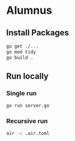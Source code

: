 # Alumnus

## Install Packages

```bash
go get ./...
go mod tidy
go build .
```

## Run locally

### Single run

```bash
go run server.go
```

### Recursive run

```bash
air -c .air.toml
```
